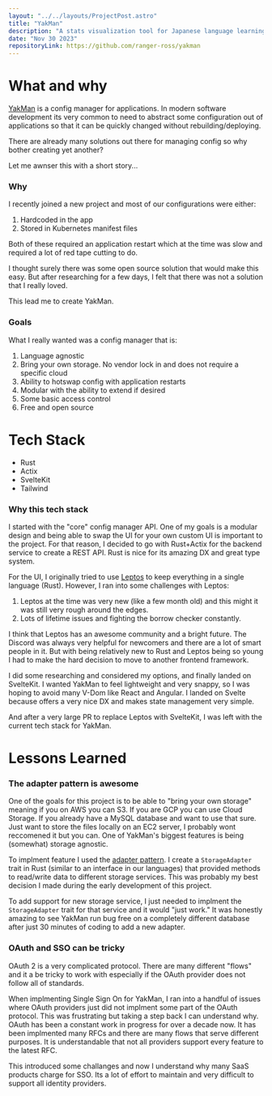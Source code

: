 ```yaml
---
layout: "../../layouts/ProjectPost.astro"
title: "YakMan"
description: "A stats visualization tool for Japanese language learning platforms."
date: "Nov 30 2023"
repositoryLink: https://github.com/ranger-ross/yakman
---
```

<!-- Disable darkreader chrome extension: https://github.com/darkreader/darkreader/blob/main/CONTRIBUTING.md#disabling-dark-reader-on-your-site -->
<meta name="darkreader-lock">

# What and why

[YakMan](https://github.com/ranger-ross/nihongo-stats) is a config manager for applications. In modern software development its very common to need to abstract some configuration out of applications so that it can be quickly changed without rebuilding/deploying. 

There are already many solutions out there for managing config so why bother creating yet another?

Let me awnser this with a short story...

### Why

I recently joined a new project and most of our configurations were either:
1. Hardcoded in the app
2. Stored in Kubernetes manifest files

Both of these required an application restart which at the time was slow and required a lot of red tape cutting to do.

I thought surely there was some open source solution that would make this easy. But after researching for a few days, I felt that there was not a solution that I really loved. 

This lead me to create YakMan.

### Goals

What I really wanted was a config manager that is:

1. Language agnostic
2. Bring your own storage. No vendor lock in and does not require a specific cloud
3. Ability to hotswap config with application restarts
4. Modular with the ability to extend if desired 
5. Some basic access control
6. Free and open source


# Tech Stack

- Rust 
- Actix
- SvelteKit
- Tailwind

### Why this tech stack

I started with the "core" config manager API. One of my goals is a modular design and being able to swap the UI for your own custom UI is important to the project. For that reason, I decided to go with Rust+Actix for the backend service to create a REST API. Rust is nice for its amazing DX and great type system.

For the UI, I originally tried to use [Leptos](https://leptos.dev/) to keep everything in a single language (Rust). However, I ran into some challenges with Leptos:

1. Leptos at the time was very new (like a few month old) and this might it was still very rough around the edges.
2. Lots of lifetime issues and fighting the borrow checker constantly. 

I think that Leptos has an awesome community and a bright future. The Discord was always very helpful for newcomers and there are a lot of smart people in it.
But with being relatively new to Rust and Leptos being so young I had to make the hard decision to move to another frontend framework.

I did some researching and considered my options, and finally landed on SvelteKit. I wanted YakMan to feel lightweight and very snappy, so I was hoping to avoid many V-Dom like React and Angular. I landed on Svelte because offers a very nice DX and makes state management very simple.

And after a very large PR to replace Leptos with SvelteKit, I was left with the current tech stack for YakMan.


# Lessons Learned

### The adapter pattern is awesome

One of the goals for this project is to be able to "bring your own storage" meaning if you on AWS you can S3. If you are GCP you can use Cloud Storage. If you already have a MySQL database and want to use that sure. Just want to store the files locally on an EC2 server, I probably wont reccomened it but you can. One of YakMan's biggest features is being (somewhat) storage agnostic.

To implment feature I used the [adapter pattern](https://en.wikipedia.org/wiki/Adapter_pattern). I create a `StorageAdapter` trait in Rust (similar to an interface in our languages) that provided methods to read/write data to different storage services. This was probably my best decision I made during the early development of this project.

To add support for new storage service, I just needed to implment the `StorageAdapter` trait for that service and it would "just work." It was honestly amazing to see YakMan run bug free on a completely different database after just 30 minutes of coding to add a new adapter.

### OAuth and SSO can be tricky

OAuth 2 is a very complicated protocol. There are many different "flows" and it a be tricky to work with especially if the OAuth provider does not follow all of standards. 

When implmenting Single Sign On for YakMan, I ran into a handful of issues where OAuth providers just did not implment some part of the OAuth protocol. This was frustrating but taking a step back I can understand why. OAuth has been a constant work in progress for over a decade now. It has been implmented many RFCs and there are many flows that serve different purposes. It is understandable that not all providers support every feature to the latest RFC.

This introduced some challanges and now I understand why many SaaS products charge for SSO. Its a lot of effort to maintain and very difficult to support all identity providers.


